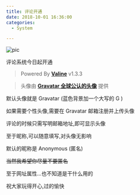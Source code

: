 ```yaml
---
title: 评论开通
date: 2018-10-01 16:36:00
categories:
  - System

---
```

![pic](https://cdn.jsdelivr.net/gh/KaizynX/cdn/img/posts/notice001/message.jpg)

评论系统今日起开通

> Powered By **[Valine](https://valine.js.org/)** v1.3.3

> 头像由 **[Gravatar 全球公认的头像](http://cn.gravatar.com/)** 提供

<!--more-->

默认头像就是 Gravatar (蓝色背景加一个大写的 G )

如果需要个性头像,需要在 Gravatar 邮箱注册并上传头像

评论的时候只需写明邮箱地址,即可显示头像

至于昵称,可以随意填写,对头像无影响

默认的昵称是 Anonymous (匿名)

~~当然我希望你尽量不要匿名~~

至于网址属性...也不知道是干什么用的

祝大家玩得开心,过的愉快